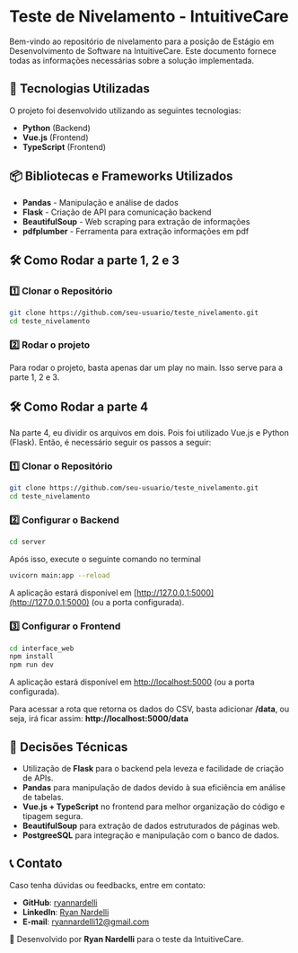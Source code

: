 # Teste de Nivelamento - IntuitiveCare

Bem-vindo ao repositório de nivelamento para a posição de Estágio em Desenvolvimento de Software na IntuitiveCare. Este documento fornece todas as informações necessárias sobre a solução implementada.

## 🚀 Tecnologias Utilizadas

O projeto foi desenvolvido utilizando as seguintes tecnologias:

- **Python** (Backend)
- **Vue.js** (Frontend)
- **TypeScript** (Frontend)

## 📦 Bibliotecas e Frameworks Utilizados

- **Pandas** - Manipulação e análise de dados
- **Flask** - Criação de API para comunicação backend
- **BeautifulSoup** - Web scraping para extração de informações
- **pdfplumber** - Ferramenta para extração informações em pdf

## 🛠️ Como Rodar a parte 1, 2 e 3

### 1️⃣ Clonar o Repositório
```sh
git clone https://github.com/seu-usuario/teste_nivelamento.git
cd teste_nivelamento
```

### 2️⃣ Rodar o projeto
Para rodar o projeto, basta apenas dar um play no main. Isso serve para a parte 1, 2 e 3.

## 🛠️ Como Rodar a parte 4
Na parte 4, eu dividir os arquivos em dois. Pois foi utilizado Vue.js e Python (Flask). Então, é necessário seguir os passos a seguir:
### 1️⃣ Clonar o Repositório
```sh
git clone https://github.com/seu-usuario/teste_nivelamento.git
cd teste_nivelamento
```
### 2️⃣ Configurar o Backend
```sh
cd server
```
Após isso, execute o seguinte comando no terminal
```sh
uvicorn main:app --reload
```
A aplicação estará disponível em [http://127.0.0.1:5000](http://127.0.0.1:5000) (ou a porta configurada).

### 3️⃣ Configurar o Frontend
```sh
cd interface_web
npm install
npm run dev
```

A aplicação estará disponível em [http://localhost:5000](http://localhost:5000) (ou a porta configurada).

Para acessar a rota que retorna os dados do CSV, basta adicionar **/data**, ou seja, irá ficar assim: **http://localhost:5000/data**


## 🤔 Decisões Técnicas

- Utilização de **Flask** para o backend pela leveza e facilidade de criação de APIs.
- **Pandas** para manipulação de dados devido à sua eficiência em análise de tabelas.
- **Vue.js + TypeScript** no frontend para melhor organização do código e tipagem segura.
- **BeautifulSoup** para extração de dados estruturados de páginas web.
- **PostgreeSQL** para integração e manipulação com o banco de dados.

## 📞 Contato

Caso tenha dúvidas ou feedbacks, entre em contato:

- **GitHub**: [ryannardelli](https://github.com/ryannardelli)
- **LinkedIn**: [Ryan Nardelli](https://www.linkedin.com/in/ryannardelli/)
- **E-mail**: ryannardelli12@gmail.com

🚀 Desenvolvido por **Ryan Nardelli** para o teste da IntuitiveCare.
